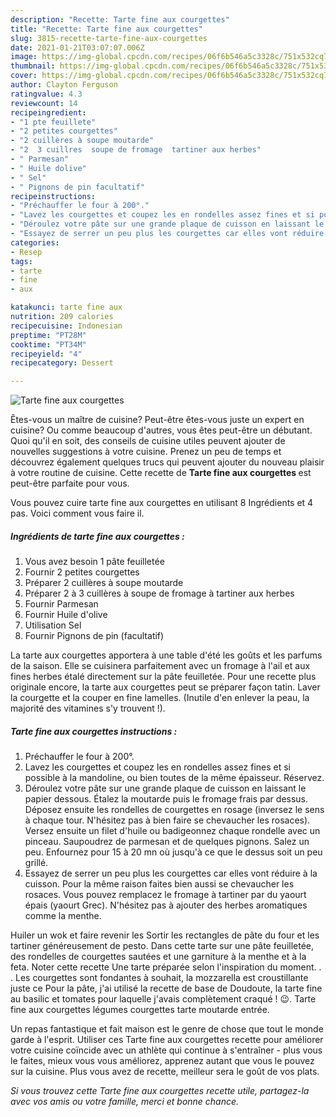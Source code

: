 ```yaml
---
description: "Recette: Tarte fine aux courgettes"
title: "Recette: Tarte fine aux courgettes"
slug: 3815-recette-tarte-fine-aux-courgettes
date: 2021-01-21T03:07:07.006Z
image: https://img-global.cpcdn.com/recipes/06f6b546a5c3328c/751x532cq70/tarte-fine-aux-courgettes-photo-principale-de-la-recette.jpg
thumbnail: https://img-global.cpcdn.com/recipes/06f6b546a5c3328c/751x532cq70/tarte-fine-aux-courgettes-photo-principale-de-la-recette.jpg
cover: https://img-global.cpcdn.com/recipes/06f6b546a5c3328c/751x532cq70/tarte-fine-aux-courgettes-photo-principale-de-la-recette.jpg
author: Clayton Ferguson
ratingvalue: 4.3
reviewcount: 14
recipeingredient:
- "1 pte feuillete"
- "2 petites courgettes"
- "2 cuillères à soupe moutarde"
- "2  3 cuillres  soupe de fromage  tartiner aux herbes"
- " Parmesan"
- " Huile dolive"
- " Sel"
- " Pignons de pin facultatif"
recipeinstructions:
- "Préchauffer le four à 200°."
- "Lavez les courgettes et coupez les en rondelles assez fines et si possible à la mandoline, ou bien toutes de la même épaisseur. Réservez."
- "Déroulez votre pâte sur une grande plaque de cuisson en laissant le papier dessous. Étalez la moutarde puis le fromage frais par dessus. Déposez ensuite les rondelles de courgettes en rosage (inversez le sens à chaque tour. N&#39;hésitez pas à bien faire se chevaucher les rosaces). Versez ensuite un filet d&#39;huile ou badigeonnez chaque rondelle avec un pinceau. Saupoudrez de parmesan et de quelques pignons. Salez un peu. Enfournez pour 15 à 20 mn où jusqu&#39;à ce que le dessus soit un peu grillé."
- "Essayez de serrer un peu plus les courgettes car elles vont réduire à la cuisson. Pour la même raison faites bien aussi se chevaucher les rosaces. Vous pouvez remplacez le fromage à tartiner par du yaourt épais (yaourt Grec). N&#39;hésitez pas à ajouter des herbes aromatiques comme la menthe."
categories:
- Resep
tags:
- tarte
- fine
- aux

katakunci: tarte fine aux 
nutrition: 209 calories
recipecuisine: Indonesian
preptime: "PT28M"
cooktime: "PT34M"
recipeyield: "4"
recipecategory: Dessert

---
```



![Tarte fine aux courgettes](https://img-global.cpcdn.com/recipes/06f6b546a5c3328c/751x532cq70/tarte-fine-aux-courgettes-photo-principale-de-la-recette.jpg)

Êtes-vous un maître de cuisine? Peut-être êtes-vous juste un expert en cuisine? Ou comme beaucoup d'autres, vous êtes peut-être un débutant. Quoi qu'il en soit, des conseils de cuisine utiles peuvent ajouter de nouvelles suggestions à votre cuisine. Prenez un peu de temps et découvrez également quelques trucs qui peuvent ajouter du nouveau plaisir à votre routine de cuisine. Cette recette de <strong> Tarte fine aux courgettes </strong> est peut-être parfaite pour vous.

<!--inarticleads1-->

Vous pouvez cuire tarte fine aux courgettes en utilisant 8 Ingrédients et 4 pas. Voici comment vous faire il.

##### Ingrédients de tarte fine aux courgettes :

1. Vous avez besoin 1 pâte feuilletée
1. Fournir 2 petites courgettes
1. Préparer 2 cuillères à soupe moutarde
1. Préparer 2 à 3 cuillères à soupe de fromage à tartiner aux herbes
1. Fournir  Parmesan
1. Fournir  Huile d&#39;olive
1. Utilisation  Sel
1. Fournir  Pignons de pin (facultatif)


La tarte aux courgettes apportera à une table d&#39;été les goûts et les parfums de la saison. Elle se cuisinera parfaitement avec un fromage à l&#39;ail et aux fines herbes étalé directement sur la pâte feuilletée. Pour une recette plus originale encore, la tarte aux courgettes peut se préparer façon tatin. Laver la courgette et la couper en fine lamelles. (Inutile d&#39;en enlever la peau, la majorité des vitamines s&#39;y trouvent !). 

<!--inarticleads2-->

##### Tarte fine aux courgettes instructions :

1. Préchauffer le four à 200°.
1. Lavez les courgettes et coupez les en rondelles assez fines et si possible à la mandoline, ou bien toutes de la même épaisseur. Réservez.
1. Déroulez votre pâte sur une grande plaque de cuisson en laissant le papier dessous. Étalez la moutarde puis le fromage frais par dessus. Déposez ensuite les rondelles de courgettes en rosage (inversez le sens à chaque tour. N&#39;hésitez pas à bien faire se chevaucher les rosaces). Versez ensuite un filet d&#39;huile ou badigeonnez chaque rondelle avec un pinceau. Saupoudrez de parmesan et de quelques pignons. Salez un peu. Enfournez pour 15 à 20 mn où jusqu&#39;à ce que le dessus soit un peu grillé.
1. Essayez de serrer un peu plus les courgettes car elles vont réduire à la cuisson. Pour la même raison faites bien aussi se chevaucher les rosaces. Vous pouvez remplacez le fromage à tartiner par du yaourt épais (yaourt Grec). N&#39;hésitez pas à ajouter des herbes aromatiques comme la menthe.


Huiler un wok et faire revenir les Sortir les rectangles de pâte du four et les tartiner généreusement de pesto. Dans cette tarte sur une pâte feuilletée, des rondelles de courgettes sautées et une garniture à la menthe et à la feta. Noter cette recette  Une tarte préparée selon l&#39;inspiration du moment. . . Les courgettes sont fondantes à souhait, la mozzarella est croustillante juste ce Pour la pâte, j&#39;ai utilisé la recette de base de Doudoute, la tarte fine au basilic et tomates pour laquelle j&#39;avais complètement craqué ! 😉. Tarte fine aux courgettes légumes courgettes tarte moutarde entrée. 

<!--inarticleads1-->

<p>
Un repas fantastique et fait maison est le genre de chose que tout le monde garde à l'esprit. Utiliser ces Tarte fine aux courgettes recette pour améliorer votre cuisine coïncide avec un athlète qui continue à s'entraîner - plus vous le faites, mieux vous vous améliorez, apprenez autant que vous le pouvez sur la cuisine. Plus vous avez de recette, meilleur sera le goût de vos plats.
</p>

<p>
<i>Si vous trouvez cette Tarte fine aux courgettes recette utile, partagez-la avec vos amis ou votre famille, merci et bonne chance.</i>
</p>
